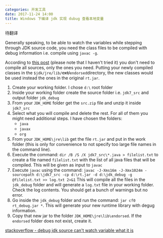 ```yaml
---
categories: 开发工具
date: 2017-11-24 14:00
title: Windows 下编译 jdk 实现 dubug 查看本地变量
---
```


待翻译

Generally speaking, to be able to watch the variables while stepping through JDK source code, you need the class files to be compiled with debug information i.e. compile using `javac -g`.

According to [this post](http://www.javalobby.org/java/forums/t19866.html) (please note that I haven't tried it) you don't need to compile all sources, only the ones you need. Putting your newly compiled classes in the `$jdk/jre/lib/`~~ext/~~`endorsed`directory, the new classes would be used instead the ones in the original `rt.jar`.

1. Create your working folder. I chose `d:\` root folder
2. Inside your working folder create the source folder i.e. `jdk7_src` and output folder `jdk_debug`
3. From your `JDK_HOME` folder get the `src.zip` file and unzip it inside `jdk7_src`
4. Select what you will compile and delete the rest. For all of them you might need additional steps. I have chosen the folders:
   - `java`
   - `javax`
   - `org`
5. From your `JDK_HOME\jre\lib` get the file `rt.jar` and put in the work folder (this is only for convenience to not specify too large file names in the command line).
6. Execute the command: `dir /B /S /X jdk7_src\*.java > filelist.txt` to create a file named `filelist.txt` with the list of all java files that will be compiled. This will be given as input to `javac`
7. Execute `javac` using the command:
   `javac -J-Xms16m -J-Xmx1024m -sourcepath d:\jdk7_src -cp d:\rt.jar -d d:\jdk_debug -g @filelist.txt >> log.txt 2>&1` This will compile all the files in the `jdk_debug` folder and will generate a `log.txt` file in your working folder. Check the log contents. You should get a bunch of warnings but no error.
8. Go inside the `jdk_debug` folder and run the command: `jar cf0 rt_debug.jar *`. This will generate your new runtime library with degug information.
9. Copy that new jar to the folder `JDK_HOME\jre\lib\endorsed`. If the `endorsed` folder does not exist, create it.

[stackoverflow - debug jdk source can't watch variable what it is](https://stackoverflow.com/questions/18255474/debug-jdk-source-cant-watch-variable-what-it-is)